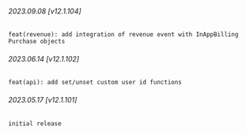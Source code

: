 ###### 2023.09.08 [v12.1.104]

```
feat(revenue): add integration of revenue event with InAppBilling Purchase objects
```

###### 2023.06.14 [v12.1.102]

```
feat(api): add set/unset custom user id functions
```

###### 2023.05.17 [v12.1.101]

```
initial release
```

